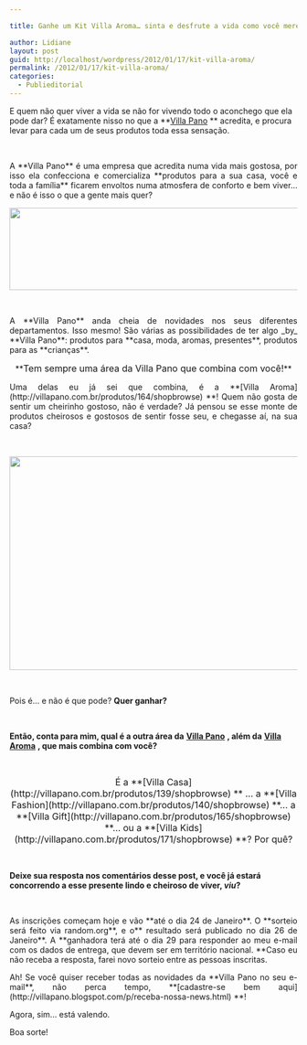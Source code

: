 ```yaml
---

title: Ganhe um Kit Villa Aroma… sinta e desfrute a vida como você merece!

author: Lidiane
layout: post
guid: http://localhost/wordpress/2012/01/17/kit-villa-aroma/
permalink: /2012/01/17/kit-villa-aroma/
categories:
  - Publieditorial
---
```

E quem não quer viver a vida se não for vivendo todo o aconchego que ela pode dar? É exatamente nisso no que a **[Villa Pano](http://villapano.com.br/) ** acredita, e procura levar para cada um de seus produtos toda essa sensação.

&nbsp;

<p align="justify">
  A **Villa Pano** é uma empresa que acredita numa vida mais gostosa, por isso ela confecciona e comercializa **produtos para a sua casa, você e toda a família** ficarem envoltos numa atmosfera de conforto e bem viver… e não é isso o que a gente mais quer?
</p>

<!--more-->

<p align="center">
  <a href="http://www.trololodemulher.com.br/?attachment_id=1349" rel="attachment wp-att-1349"><img class="alignnone size-full wp-image-1349" title="Villa Pano" src="http://www.decoracaodacasa.com/blog/wp-content/uploads/2012/01/Villa-Pano.png" alt="" width="600" height="144" /></a>
</p>

&nbsp;

<p align="justify">
  A **Villa Pano** anda cheia de novidades nos seus diferentes departamentos. Isso mesmo! São várias as possibilidades de ter algo _by_ **Villa Pano**: produtos para **casa, moda, aromas, presentes**, produtos para as **crianças**.
</p>

<p align="center">
  **<span style="font-size: medium;">Tem sempre uma área da Villa Pano que combina com você!</span>**
</p>

<p align="justify">
  Uma delas eu já sei que combina, é a **[Villa Aroma](http://villapano.com.br/produtos/164/shopbrowse) **! Quem não gosta de sentir um cheirinho gostoso, não é verdade? Já pensou se esse monte de produtos cheirosos e gostosos de sentir fosse seu, e chegasse aí, na sua casa?
</p>

&nbsp;

<p align="center">
  <a href="http://www.trololodemulher.com.br/?attachment_id=1346" rel="attachment wp-att-1346"><img class="alignnone size-full wp-image-1346" title="KIT SABONETE VILLA AROMA[2]" src="http://www.decoracaodacasa.com/blog/wp-content/uploads/2012/01/KIT-SABONETE-VILLA-AROMA2.png" alt="" width="600" height="374" /></a>
</p>

&nbsp;

Pois é… e não é que pode? **Quer ganhar?**

&nbsp;

**Então, conta para mim, qual é a outra área da** [**Villa Pano**](http://villapano.com.br/) **, além da** [**Villa Aroma**](http://villapano.com.br/produtos/164/shopbrowse) **, que mais combina com você?**

&nbsp;

<p align="center">
  <span style="font-size: medium;">É a **[Villa Casa](http://villapano.com.br/produtos/139/shopbrowse) ** … a **[Villa Fashion](http://villapano.com.br/produtos/140/shopbrowse) **… a **[Villa Gift](http://villapano.com.br/produtos/165/shopbrowse) **… ou a **[Villa Kids](http://villapano.com.br/produtos/171/shopbrowse) **? Por quê?</span>
</p>

&nbsp;

**Deixe sua resposta nos comentários desse post, e você já estará concorrendo a esse presente lindo e cheiroso de viver, _viu_?**

&nbsp;

<p align="justify">
  As inscrições começam hoje e vão **até o dia 24 de Janeiro**. O **sorteio será feito via random.org**, e o** resultado será publicado no dia 26 de Janeiro**. A **ganhadora terá até o dia 29 para responder ao meu e-mail com os dados de entrega, que devem ser em território nacional. **Caso eu não receba a resposta, farei novo sorteio entre as pessoas inscritas.
</p>

<p align="justify">
  Ah! Se você quiser receber todas as novidades da **Villa Pano no seu e-mail**, não perca tempo, **[cadastre-se bem aqui](http://villapano.blogspot.com/p/receba-nossa-news.html) **!
</p>

<p align="justify">
  Agora, sim… está valendo.
</p>

<p align="justify">
  Boa sorte!
</p>
